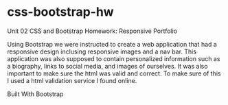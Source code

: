 # css-bootstrap-hw
Unit 02 CSS and Bootstrap Homework: Responsive Portfolio

Using Bootstrap we were instructed to create a web application that had a responsive design inclusing responsive images and a nav bar. This application was also supposed to contain personalized information such as a biography, links to social media, and images of ourselves. It was also important to make sure the html was valid and correct. To make sure of this I used a html validation service I found online. 

Built With
Bootstrap
